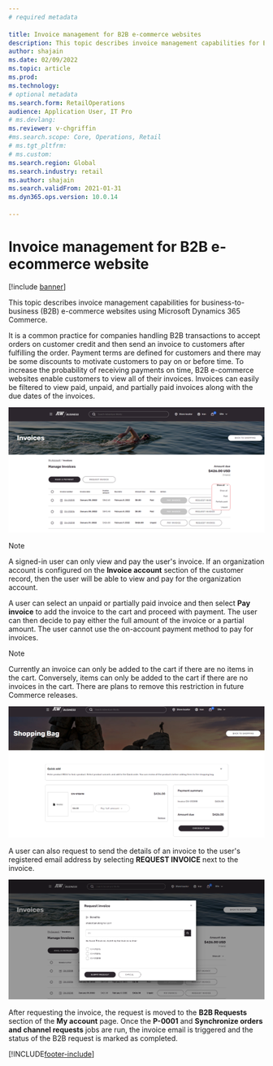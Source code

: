 ```yaml
---
# required metadata

title: Invoice management for B2B e-commerce websites
description: This topic describes invoice management capabilities for B2B e-commerce websites using Microsoft Dynamics 365 Commerce.
author: shajain
ms.date: 02/09/2022
ms.topic: article
ms.prod: 
ms.technology: 
# optional metadata
ms.search.form: RetailOperations
audience: Application User, IT Pro
# ms.devlang: 
ms.reviewer: v-chgriffin
#ms.search.scope: Core, Operations, Retail
# ms.tgt_pltfrm: 
# ms.custom: 
ms.search.region: Global
ms.search.industry: retail
ms.author: shajain
ms.search.validFrom: 2021-01-31
ms.dyn365.ops.version: 10.0.14

---
```


# Invoice management for B2B e-ecommerce website

[!include [banner](../../includes/banner.md)]

This topic describes invoice management capabilities for business-to-business (B2B) e-commerce websites using Microsoft Dynamics 365 Commerce.

It is a common practice for companies handling B2B transactions to accept orders on customer credit and then send an invoice to customers after fulfilling the order. Payment terms are defined for customers and there may be some discounts to motivate customers to pay on or before time. To increase the probability of receiving payments on time, B2B e-commerce websites enable customers to view all of their invoices. Invoices can easily be filtered to view paid, unpaid, and partially paid invoices along with the due dates of the invoices.

![Invoices page on a B2B website](/articles/commerce/media/ViewInvoices.png)

> [!NOTE]
> A signed-in user can only view and pay the user's invoice. If an organization account is configured on the **Invoice account** section of the customer record, then the user will be able to view and pay for the organization account.

A user can select an unpaid or partially paid invoice and then select **Pay invoice** to add the invoice to the cart and proceed with payment. The user can then decide to pay either the full amount of the invoice or a partial amount. The user cannot use the on-account payment method to pay for invoices. 

> [!NOTE]
> Currently an invoice can only be added to the cart if there are no items in the cart. Conversely, items can only be added to the cart if there are no invoices in the cart. There are plans to remove this restriction in future Commerce releases.

![Cart page on a B2B website](/articles/commerce/media/PayInvoice.png)

A user can also request to send the details of an invoice to the user's registered email address by selecting **REQUEST INVOICE** next to the invoice.

![Request invoice dialog box](/articles/commerce/media/RequestInvoice.png "Request invoices from the B2B website")

After requesting the invoice, the request is moved to the **B2B Requests** section of the **My account** page. Once the **P-0001** and **Synchronize orders and channel requests** jobs are run, the invoice email is triggered and the status of the B2B request is marked as completed.

[!INCLUDE[footer-include](../../includes/footer-banner.md)]
